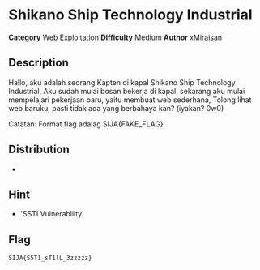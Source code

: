 # Shikano Ship Technology Industrial
**Category** Web Exploitation
**Difficulty** Medium
**Author** xMiraisan


## Description

Hallo, aku adalah seorang Kapten di kapal Shikano Ship Technology Industrial,
Aku sudah mulai bosan bekerja di kapal.
sekarang aku mulai mempelajari pekerjaan baru,
yaitu membuat web sederhana,
Tolong lihat web baruku, pasti tidak ada yang berbahaya kan?
(iyakan? 0w0)

Catatan: Format flag adalag SIJA{FAKE_FLAG}

## Distribution

-

## Hint

- 'SSTI Vulnerability'

## Flag

```
SIJA{S5T1_sT1lL_3zzzzz}
```
